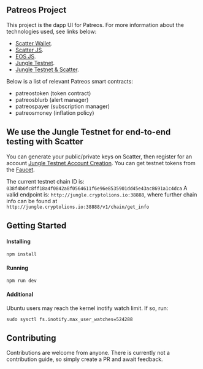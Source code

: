 ## Patreos Project

This project is the dapp UI for Patreos.  For more information about the technologies used, see links below:

- [Scatter Wallet](https://get-scatter.com/).
- [Scatter JS](https://github.com/GetScatter/scatter-js).
- [EOS JS](https://github.com/EOSIO/eosjs).
- [Jungle Testnet](http://dev.cryptolions.io/).
- [Jungle Testnet & Scatter](https://steemit.com/eos/@conceptskip/eos-wallet-testing-in-the-jungle-testnet).

Below is a list of relevant Patreos smart contracts:
 - patreostoken (token contract)
 - patreosblurb (alert manager)
 - patreospayer (subscription manager)
 - patreosmoney (inflation policy)

## We use the Jungle Testnet for end-to-end testing with Scatter

You can generate your public/private keys on Scatter, then register for an account [Jungle Testnet Account Creation](http://jungle.cryptolions.io/#account).  You can get testnet tokens from the [Faucet](http://jungle.cryptolions.io/#faucet).

The current testnet chain ID is: `038f4b0fc8ff18a4f0842a8f0564611f6e96e8535901dd45e43ac8691a1c4dca`
A valid endpoint is: `http://jungle.cryptolions.io:38888`, where further chain info can be found at `http://jungle.cryptolions.io:38888/v1/chain/get_info`

## Getting Started

#### Installing
```
npm install
```

#### Running
```
npm run dev
```

#### Additional
Ubuntu users may reach the kernel inotify watch limit.  If so, run:
```
sudo sysctl fs.inotify.max_user_watches=524288
```

## Contributing

Contributions are welcome from anyone.  There is currently not a contribution guide, so simply create a PR and await feedback.
